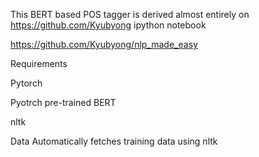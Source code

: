 This BERT based POS tagger is derived almost entirely on https://github.com/Kyubyong ipython notebook

https://github.com/Kyubyong/nlp_made_easy


Requirements

Pytorch

Pyotrch pre-trained BERT

nltk

Data 
Automatically fetches training data using nltk
